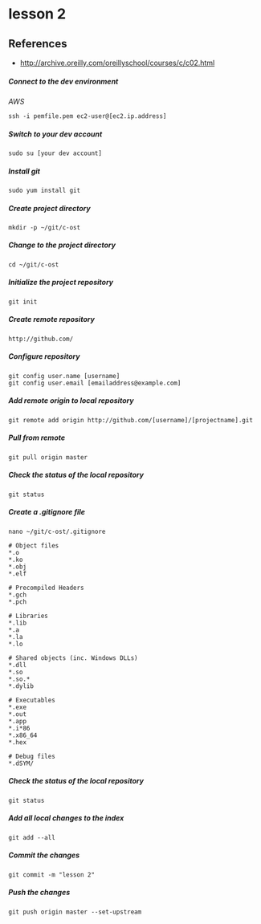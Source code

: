 # lesson 2

## References
* http://archive.oreilly.com/oreillyschool/courses/c/c02.html

##### Connect to the dev environment
*AWS*
```
ssh -i pemfile.pem ec2-user@[ec2.ip.address]
```
##### Switch to your dev account
	sudo su [your dev account]

##### Install git
	sudo yum install git
	
##### Create project directory
	mkdir -p ~/git/c-ost

##### Change to the project directory
	cd ~/git/c-ost

##### Initialize the project repository
	git init

##### Create remote repository
	http://github.com/

##### Configure repository
	git config user.name [username]
	git config user.email [emailaddress@example.com]

##### Add remote origin to local repository
	git remote add origin http://github.com/[username]/[projectname].git

##### Pull from remote
	git pull origin master

##### Check the status of the local repository 
	git status

##### Create a .gitignore file
	nano ~/git/c-ost/.gitignore
```
# Object files
*.o
*.ko
*.obj
*.elf

# Precompiled Headers
*.gch
*.pch

# Libraries
*.lib
*.a
*.la
*.lo

# Shared objects (inc. Windows DLLs)
*.dll
*.so
*.so.*
*.dylib

# Executables
*.exe
*.out
*.app
*.i*86
*.x86_64
*.hex

# Debug files
*.dSYM/
```

##### Check the status of the local repository 
    git status
    
##### Add all local changes to the index
    git add --all

##### Commit the changes
    git commit -m "lesson 2"

##### Push the changes
    git push origin master --set-upstream
